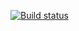 [![Build status](https://ci.appveyor.com/api/projects/status/f0hmavb8e80q5oky?svg=true)](https://ci.appveyor.com/project/GalaChernikova/autoqa-patterns-card-delivery)